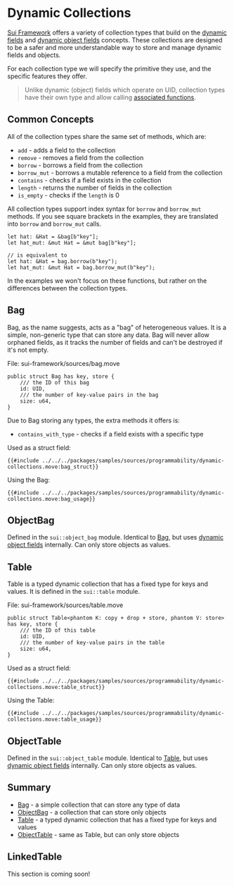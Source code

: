 # Dynamic Collections

[Sui Framework](./sui-framework.md) offers a variety of collection types that build on the [dynamic fields](./dynamic-fields.md) and [dynamic object fields](./dynamic-object-fields.md) concepts. These collections are designed to be a safer and more understandable way to store and manage dynamic fields and objects.

For each collection type we will specify the primitive they use, and the specific features they offer.

> Unlike dynamic (object) fields which operate on UID, collection types have their own type and allow calling [associated functions](./../move-basics/struct-methods.md).

## Common Concepts

All of the collection types share the same set of methods, which are:

- `add` - adds a field to the collection
- `remove` - removes a field from the collection
- `borrow` - borrows a field from the collection
- `borrow_mut` - borrows a mutable reference to a field from the collection
- `contains` - checks if a field exists in the collection
- `length` - returns the number of fields in the collection
- `is_empty` - checks if the `length` is 0

All collection types support index syntax for `borrow` and `borrow_mut` methods. If you see square brackets in the examples, they are translated into `borrow` and `borrow_mut` calls.

```move
let hat: &Hat = &bag[b"key"];
let hat_mut: &mut Hat = &mut bag[b"key"];

// is equivalent to
let hat: &Hat = bag.borrow(b"key");
let hat_mut: &mut Hat = bag.borrow_mut(b"key");
```

In the examples we won't focus on these functions, but rather on the differences between the collection types.

## Bag

Bag, as the name suggests, acts as a "bag" of heterogeneous values. It is a simple, non-generic type that can store any data. Bag will never allow orphaned fields, as it tracks the number of fields and can't be destroyed if it's not empty.

File: sui-framework/sources/bag.move

```move
public struct Bag has key, store {
    /// the ID of this bag
    id: UID,
    /// the number of key-value pairs in the bag
    size: u64,
}
```

Due to Bag storing any types, the extra methods it offers is:

- `contains_with_type` - checks if a field exists with a specific type

Used as a struct field:

```move
{{#include ../../../packages/samples/sources/programmability/dynamic-collections.move:bag_struct}}
```

Using the Bag:

```move
{{#include ../../../packages/samples/sources/programmability/dynamic-collections.move:bag_usage}}
```

## ObjectBag

Defined in the `sui::object_bag` module. Identical to [Bag](#bag), but uses [dynamic object fields](./dynamic-object-fields.md) internally. Can only store objects as values.

## Table

Table is a typed dynamic collection that has a fixed type for keys and values. It is defined in the `sui::table` module.

File: sui-framework/sources/table.move

```move
public struct Table<phantom K: copy + drop + store, phantom V: store> has key, store {
    /// the ID of this table
    id: UID,
    /// the number of key-value pairs in the table
    size: u64,
}
```

Used as a struct field:

```move
{{#include ../../../packages/samples/sources/programmability/dynamic-collections.move:table_struct}}
```

Using the Table:

```move
{{#include ../../../packages/samples/sources/programmability/dynamic-collections.move:table_usage}}
```

## ObjectTable

Defined in the `sui::object_table` module. Identical to [Table](#table), but uses [dynamic object fields](./dynamic-object-fields.md) internally. Can only store objects as values.

## Summary

- [Bag](#bag) - a simple collection that can store any type of data
- [ObjectBag](#objectbag) - a collection that can store only objects
- [Table](#table) - a typed dynamic collection that has a fixed type for keys and values
- [ObjectTable](#objecttable) - same as Table, but can only store objects
<!-- [Linked Table](#linkedtable) -->

## LinkedTable

This section is coming soon!

<!-- TODO! -->

<!-- ## Choosing a Collection Type

Depending on the needs of your project, you may choose to -->

<!-- ## LinkedTable

TODO: ... -->
